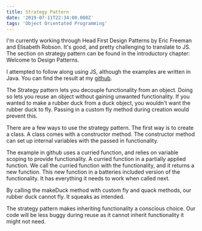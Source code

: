 ```yaml
---
title: Strategy Pattern
date: '2019-07-11T22:34:00.000Z'
tags: 'Object Orientated Programming'
---
```


I'm currently working through Head First Design Patterns by Eric Freeman and Elisabeth Robson. It's good, and pretty challenging to translate to JS. The section on strategy pattern can be found in the introductory chapter: Welcome to Design Patterns.

I attempted to follow along using JS, although the examples are written in Java. You can find the result at my [github](https://github.com/gerbilsinspace/strategy-pattern).

The Strategy pattern lets you decouple functionality from an object. Doing so lets you reuse an object without gaining unwanted functionality. If you wanted to make a rubber duck from a duck object, you wouldn't want the rubber duck to fly. Passing in a custom fly method during creation would prevent this.

There are a few ways to use the strategy pattern. The first way is to create a class. A class comes with a constructor method. The constructor method can set up internal variables with the passed in  functionality.

The example in github uses a curried function, and relies on variable scoping to provide functionality. A curried function in a partially applied function. We call the curried function with the functionality, and it returns a new function. This new function in a batteries included version of the functionality. It has everything it needs to work when called next.

By calling the makeDuck method with custom fly and quack methods, our rubber duck cannot fly. It squeaks as intended.

The strategy pattern makes inheriting functionality a conscious choice. Our code will be less buggy during reuse as it cannot inherit functionality it might not need.